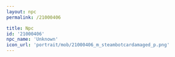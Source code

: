 ```yaml
---
layout: npc
permalink: /21000406

title: Npc
id: '21000406'
npc_name: 'Unknown'
icon_url: 'portrait/mob/21000406_m_steambotcardamaged_p.png'
---
```

